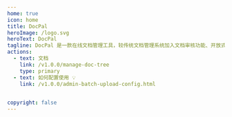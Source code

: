 ```yaml
---
home: true
icon: home
title: DocPal
heroImage: /logo.svg
heroText: DocPal
tagline: DocPal 是一款在线文档管理工具，较传统文档管理系统加入文档审核功能、开放式上传及分享。支持文档多维度搜索，支持文档操作历史查看。 用户仅需维护一个文件树即可保存及快速查看所有文件.
actions:
  - text: 文档
    link: /v1.0.0/manage-doc-tree
    type: primary
  - text: 如何配置使用 💡
    link: /v1.0.0/admin-batch-upload-config.html
  

copyright: false
---
```


